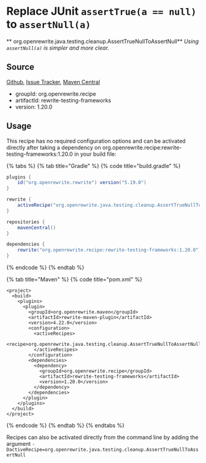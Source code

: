 # Replace JUnit `assertTrue(a == null)` to `assertNull(a)`

** org.openrewrite.java.testing.cleanup.AssertTrueNullToAssertNull**
_Using `assertNull(a)` is simpler and more clear._

## Source

[Github](https://github.com/openrewrite/rewrite-testing-frameworks), [Issue Tracker](https://github.com/openrewrite/rewrite-testing-frameworks/issues), [Maven Central](https://search.maven.org/artifact/org.openrewrite.recipe/rewrite-testing-frameworks/1.20.0/jar)

* groupId: org.openrewrite.recipe
* artifactId: rewrite-testing-frameworks
* version: 1.20.0


## Usage

This recipe has no required configuration options and can be activated directly after taking a dependency on org.openrewrite.recipe:rewrite-testing-frameworks:1.20.0 in your build file:

{% tabs %}
{% tab title="Gradle" %}
{% code title="build.gradle" %}
```groovy
plugins {
    id("org.openrewrite.rewrite") version("5.19.0")
}

rewrite {
    activeRecipe("org.openrewrite.java.testing.cleanup.AssertTrueNullToAssertNull")
}

repositories {
    mavenCentral()
}

dependencies {
    rewrite("org.openrewrite.recipe:rewrite-testing-frameworks:1.20.0")
}
```
{% endcode %}
{% endtab %}

{% tab title="Maven" %}
{% code title="pom.xml" %}
```markup
<project>
  <build>
    <plugins>
      <plugin>
        <groupId>org.openrewrite.maven</groupId>
        <artifactId>rewrite-maven-plugin</artifactId>
        <version>4.22.0</version>
        <configuration>
          <activeRecipes>
            <recipe>org.openrewrite.java.testing.cleanup.AssertTrueNullToAssertNull</recipe>
          </activeRecipes>
        </configuration>
        <dependencies>
          <dependency>
            <groupId>org.openrewrite.recipe</groupId>
            <artifactId>rewrite-testing-frameworks</artifactId>
            <version>1.20.0</version>
          </dependency>
        </dependencies>
      </plugin>
    </plugins>
  </build>
</project>
```
{% endcode %}
{% endtab %}
{% endtabs %}

Recipes can also be activated directly from the command line by adding the argument `-DactiveRecipe=org.openrewrite.java.testing.cleanup.AssertTrueNullToAssertNull`
